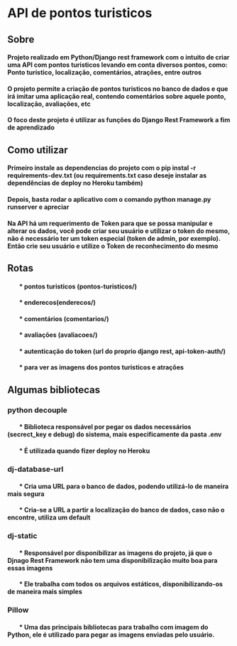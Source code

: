 # API de pontos turisticos

## Sobre

#### Projeto realizado em Python/Django rest framework com o intuito de criar uma API com pontos turisticos levando em conta diversos pontos, como: Ponto turístico, localização, comentários, atrações, entre outros
#### O projeto permite a criação de pontos turisticos no banco de dados e que irá imitar uma aplicação real, contendo comentários sobre aquele ponto, localização, avaliações, etc
#### O foco deste projeto é utilizar as funções do Django Rest Framework a fim de aprendizado

## Como utilizar

#### Primeiro instale as dependencias do projeto com o pip instal -r requirements-dev.txt (ou requirements.txt caso deseje instalar as dependências de deploy no Heroku também)
#### Depois, basta rodar o aplicativo com o comando python manage.py runserver e apreciar
#### Na API há um requerimento de Token para que se possa manipular e alterar os dados, você pode criar seu usuário e utilizar o token do mesmo, não é necessário ter um token especial (token de admin, por exemplo). Então crie seu usuário e utilize o Token de reconhecimento do mesmo

## Rotas
#### &nbsp; &nbsp; &nbsp; &nbsp; * pontos turisticos (pontos-turisticos/)
#### &nbsp; &nbsp; &nbsp; &nbsp; * enderecos(enderecos/) 
#### &nbsp; &nbsp; &nbsp; &nbsp; * comentários (comentarios/)
#### &nbsp; &nbsp; &nbsp; &nbsp; * avaliações (avaliacoes/)
#### &nbsp; &nbsp; &nbsp; &nbsp; * autenticação do token (url do proprio django rest, api-token-auth/)
#### &nbsp; &nbsp; &nbsp; &nbsp; * para ver as imagens dos pontos turisticos e atrações


## Algumas bibliotecas

### python decouple
#### &nbsp; &nbsp; &nbsp; &nbsp; * Biblioteca responsável por pegar os dados necessários (secrect_key e debug) do sistema, mais especificamente da pasta .env
#### &nbsp; &nbsp; &nbsp; &nbsp; * É utilizada quando fizer deploy no Heroku

### dj-database-url
#### &nbsp; &nbsp; &nbsp; &nbsp; * Cria uma URL para o banco de dados, podendo utilizá-lo de maneira mais segura
#### &nbsp; &nbsp; &nbsp; &nbsp; * Cria-se a URL a partir a localização do banco de dados, caso não o encontre, utiliza um default

### dj-static
#### &nbsp; &nbsp; &nbsp; &nbsp; * Responsável por disponibilizar as imagens do projeto, já que o Djnago Rest Framework não tem uma disponibilização muito boa para essas imagens
#### &nbsp; &nbsp; &nbsp; &nbsp; * Ele trabalha com todos os arquivos estáticos, disponibilizando-os de maneira mais simples

### Pillow
#### &nbsp; &nbsp; &nbsp; &nbsp; * Uma das principais bibliotecas para trabalho com imagem do Python, ele é utilizado para pegar as imagens enviadas pelo usuário.
